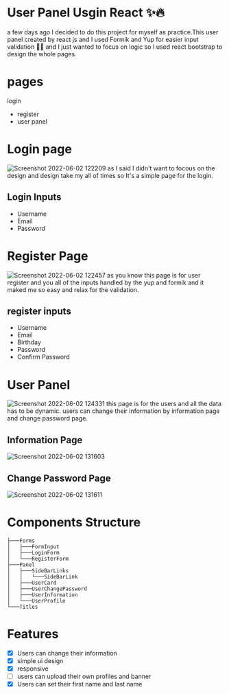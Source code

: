 # User Panel Usgin React ✨🔥
a few days ago I decided to do this project for myself as practice.This user panel created by react js and I used Formik and Yup for easier input validation 🙂🎈 and I just wanted to focus on  logic so I used react bootstrap to design the whole  pages.

# pages 
 login
- register
- user panel

# Login page
![Screenshot 2022-06-02 122209](https://user-images.githubusercontent.com/89915857/171581524-e5ae72f8-1a5e-4878-a339-703278d1462f.png)
as I said I didn't want to focous on the design and design take my all of times so It's a simple page for the login.
## Login Inputs
- Username 
- Email
- Password
# Register Page
![Screenshot 2022-06-02 122457](https://user-images.githubusercontent.com/89915857/171582086-05fc7f34-5131-464b-b468-c6b7e6a83a78.png)
as you know this page is for user register and you all of the inputs handled by the yup and formik and it maked me so easy and relax for the validation.
## register inputs
- Username
- Email
- Birthday
- Password
- Confirm Password

# User Panel
![Screenshot 2022-06-02 124331](https://user-images.githubusercontent.com/89915857/171585603-4845b892-8fff-49f3-b855-d8685e83468c.png)
this page is for the users and all the data has to be dynamic. users can change their information by information page and change password page.

## Information Page
![Screenshot 2022-06-02 131603](https://user-images.githubusercontent.com/89915857/171592246-cce8f8ab-1e63-4f5f-b8ec-39f94ef09b3e.png)


## Change Password Page
![Screenshot 2022-06-02 131611](https://user-images.githubusercontent.com/89915857/171592343-fc263921-41a8-4db5-adfc-1adc6e935a04.png)


# Components Structure
```
├───Forms
│   ├───FormInput
│   ├───LoginForm
│   └───RegisterForm
├───Panel
│   ├───SideBarLinks
│   │   └───SideBarLink
│   ├───UserCard
│   ├───UserChangePassword
│   ├───UserInformation
│   └───UserProfile
└───Titles
```

# Features
- [x] Users can change their information
- [x] simple ui design
- [x] responsive
- [ ] users can upload their own profiles and banner
- [x] Users can set their first name and last name
